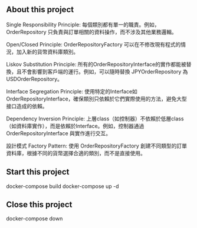 ## About this project

Single Responsibility Principle: 每個類別都有單一的職責。例如，OrderRepository 只負責與訂單相關的資料操作，而不涉及其他業務邏輯。

Open/Closed Principle: OrderRepositoryFactory 可以在不修改現有程式的情況，加入新的貨幣資料庫類別。

Liskov Substitution Principle: 所有的OrderRepositoryInterface的實作都能被替換，且不會影響到客戶端的運行。例如，可以隨時替換 JPYOrderRepository 為 USDOrderRepository。

Interface Segregation Principle: 使用特定的Interface如 OrderRepositoryInterface，確保類別只依賴於它們實際使用的方法，避免大型接口造成的依賴。

Dependency Inversion Principle: 上層class（如控制器）不依賴於低層class（如資料庫實作），而是依賴於Interface。例如，控制器通過 OrderRepositoryInterface 與實作進行交互。

設計模式
Factory Pattern: 使用 OrderRepositoryFactory 創建不同類型的訂單資料庫，根據不同的貨幣選擇合適的類別，而不是直接使用。

## Start this project
docker-compose build
docker-compose up -d

## Close this project
docker-compose down
